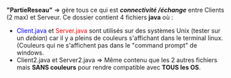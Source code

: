 **"PartieReseau"** => gère tous ce qui est ***connectivité /échange*** entre Clients (2 max) et Serveur.
Ce dossier contient 4 fichiers **java** où :
- <span style="color:blue">Client.java</span> et <span style="color:red">Server.java</span> sont utilisés sur des systèmes Unix (tester sur un *debian*) car il y a pleins de couleurs s'affichant dans le terminal linux. (Couleurs qui ne s'affichent pas dans le "command prompt" de windows.
- Client2.java et Server2.java => Même contenu que les 2 autres fichiers mais **SANS couleurs** pour rendre compatible avec **TOUS les OS**.
